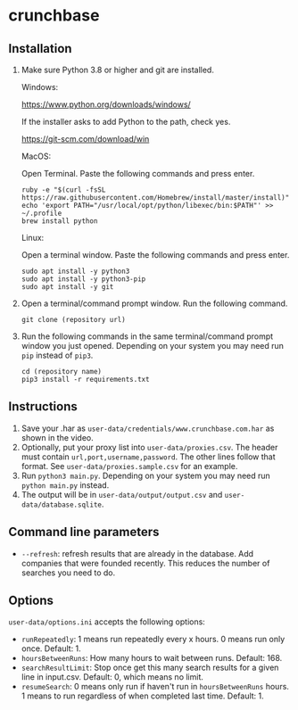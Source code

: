 # crunchbase

## Installation

1. Make sure Python 3.8 or higher and git are installed.

    Windows:

    https://www.python.org/downloads/windows/

    If the installer asks to add Python to the path, check yes.

    https://git-scm.com/download/win

    MacOS:

    Open Terminal. Paste the following commands and press enter.

    ```
    ruby -e "$(curl -fsSL https://raw.githubusercontent.com/Homebrew/install/master/install)"
    echo 'export PATH="/usr/local/opt/python/libexec/bin:$PATH"' >> ~/.profile
    brew install python
    ```

    Linux:

    Open a terminal window. Paste the following commands and press enter.

    ```
    sudo apt install -y python3
    sudo apt install -y python3-pip
    sudo apt install -y git
    ```

2. Open a terminal/command prompt window. Run the following command.

    ```
    git clone (repository url)
    ```

3. Run the following commands in the same terminal/command prompt window you just opened. Depending on your system you may need run `pip` instead of `pip3`.

    ```
    cd (repository name)
    pip3 install -r requirements.txt
    ```

## Instructions

1. Save your .har as `user-data/credentials/www.crunchbase.com.har` as shown in the video.
2. Optionally, put your proxy list into `user-data/proxies.csv`. The header must contain `url,port,username,password`. The other lines follow that format. See `user-data/proxies.sample.csv` for an example.
3. Run `python3 main.py`. Depending on your system you may need run `python main.py` instead.
4. The output will be in `user-data/output/output.csv` and `user-data/database.sqlite`.

## Command line parameters

- `--refresh`: refresh results that are already in the database. Add companies that were founded recently. This reduces the number of searches you need to do.

## Options

`user-data/options.ini` accepts the following options:

- `runRepeatedly`: 1 means run repeatedly every x hours. 0 means run only once. Default: 1.
- `hoursBetweenRuns`: How many hours to wait between runs. Default: 168.
- `searchResultLimit`: Stop once get this many search results for a given line in input.csv. Default: 0, which means no limit.
- `resumeSearch`: 0 means only run if haven't run in `hoursBetweenRuns` hours. 1 means to run regardless of when completed last time. Default: 1.